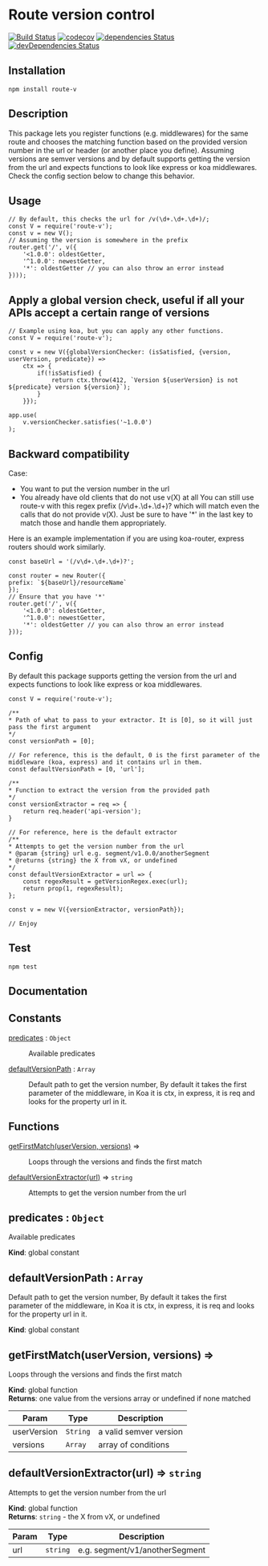 # Route version control
[![Build Status](https://travis-ci.org/Amri91/route-vc.svg?branch=master)](https://travis-ci.org/Amri91/route-vc)
[![codecov](https://codecov.io/gh/Amri91/route-vc/branch/master/graph/badge.svg)](https://codecov.io/gh/Amri91/route-vc)
[![dependencies Status](https://david-dm.org/amri91/route-vc/status.svg)](https://david-dm.org/Amri91/route-vc)
[![devDependencies Status](https://david-dm.org/amri91/route-vc/dev-status.svg)](https://david-dm.org/Amri91/route-vc?type=dev)

## Installation
```
npm install route-v
```

## Description
This package lets you register functions (e.g. middlewares) for the same route and chooses the matching function based on the provided version number in the url or header (or another place you define).
Assuming versions are semver versions and by default supports getting the version from the url and expects functions to look like express or koa middlewares. Check the config section below to change this behavior.

## Usage
```
// By default, this checks the url for /v(\d+.\d+.\d+)/;
const V = require('route-v');
const v = new V();
// Assuming the version is somewhere in the prefix
router.get('/', v({
    '<1.0.0': oldestGetter,
    '^1.0.0': newestGetter,
    '*': oldestGetter // you can also throw an error instead
})));
```

## Apply a global version check, useful if all your APIs accept a certain range of versions
```
// Example using koa, but you can apply any other functions.
const V = require('route-v');

const v = new V({globalVersionChecker: (isSatisfied, {version, userVersion, predicate}) =>
    ctx => {
        if(!isSatisfied) {
            return ctx.throw(412, `Version ${userVersion} is not ${predicate} version ${version}`);
        }
    }});

app.use(
    v.versionChecker.satisfies('~1.0.0')
);
```

## Backward compatibility
Case:
- You want to put the version number in the url
- You already have old clients that do not use v(X) at all
You can still use route-v with this regex prefix (/v\d+.\d+.\d+)? which will match even the calls that do not provide v(X).
Just be sure to have '*' in the last key to match those and handle them appropriately.

Here is an example implementation if you are using koa-router, express routers should work similarly.

```
const baseUrl = '(/v\d+.\d+.\d+)?';

const router = new Router({
prefix: `${baseUrl}/resourceName`
});
// Ensure that you have '*'
router.get('/', v({
    '<1.0.0': oldestGetter,
    '^1.0.0': newestGetter,
    '*': oldestGetter // you can also throw an error instead
}));
```

## Config
By default this package supports getting the version from the url and expects functions to look like express or koa middlewares.

```
const V = require('route-v');

/**
* Path of what to pass to your extractor. It is [0], so it will just pass the first argument
*/
const versionPath = [0];

// For reference, this is the default, 0 is the first parameter of the middleware (koa, express) and it contains url in them.
const defaultVersionPath = [0, 'url'];

/**
* Function to extract the version from the provided path
*/
const versionExtractor = req => {
    return req.header('api-version');
}

// For reference, here is the default extractor
/**
* Attempts to get the version number from the url
* @param {string} url e.g. segment/v1.0.0/anotherSegment
* @returns {string} the X from vX, or undefined
*/
const defaultVersionExtractor = url => {
    const regexResult = getVersionRegex.exec(url);
    return prop(1, regexResult);
};

const v = new V({versionExtractor, versionPath});

// Enjoy
```

## Test
```
npm test
```

## Documentation

## Constants

<dl>
<dt><a href="#predicates">predicates</a> : <code>Object</code></dt>
<dd><p>Available predicates</p>
</dd>
<dt><a href="#defaultVersionPath">defaultVersionPath</a> : <code>Array</code></dt>
<dd><p>Default path to get the version number,
By default it takes the first parameter of the middleware,
in Koa it is ctx, in express, it is req
and looks for the property url in it.</p>
</dd>
</dl>

## Functions

<dl>
<dt><a href="#getFirstMatch">getFirstMatch(userVersion, versions)</a> ⇒</dt>
<dd><p>Loops through the versions and finds the first match</p>
</dd>
<dt><a href="#defaultVersionExtractor">defaultVersionExtractor(url)</a> ⇒ <code>string</code></dt>
<dd><p>Attempts to get the version number from the url</p>
</dd>
</dl>

<a name="predicates"></a>

## predicates : <code>Object</code>
Available predicates

**Kind**: global constant  
<a name="defaultVersionPath"></a>

## defaultVersionPath : <code>Array</code>
Default path to get the version number,
By default it takes the first parameter of the middleware,
in Koa it is ctx, in express, it is req
and looks for the property url in it.

**Kind**: global constant  
<a name="getFirstMatch"></a>

## getFirstMatch(userVersion, versions) ⇒
Loops through the versions and finds the first match

**Kind**: global function  
**Returns**: one value from the versions array or undefined if none matched  

| Param | Type | Description |
| --- | --- | --- |
| userVersion | <code>String</code> | a valid semver version |
| versions | <code>Array</code> | array of conditions |

<a name="defaultVersionExtractor"></a>

## defaultVersionExtractor(url) ⇒ <code>string</code>
Attempts to get the version number from the url

**Kind**: global function  
**Returns**: <code>string</code> - the X from vX, or undefined  

| Param | Type | Description |
| --- | --- | --- |
| url | <code>string</code> | e.g. segment/v1/anotherSegment |

